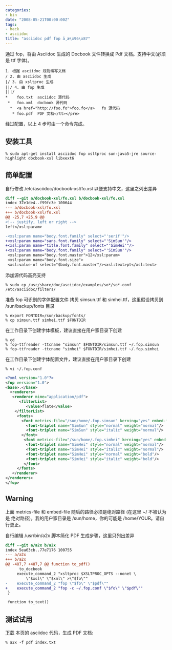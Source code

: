 ```yaml
---
categories:
- bin
date: "2008-05-21T00:00:00Z"
tags:
- hack
- asciidoc
title: "asciidoc pdf fop ä¸­æ\x96\x87"
---
```


通过 fop，将由 Asciidoc 生成的 Docbook 文件转换成 Pdf 文档。支持中文(必须是 ttf 字体)。

    1. 根据 asciidoc 规则编写文档
    / 2. 由 asciidoc 生成
    |/ 3. 由 xsltproc 生成
    ||/ 4. 由 fop 生成
    |||/
    *    foo.txt  asciidoc 源代码
     *   foo.xml  docbook 源代码
      *  <a href="http://foo.fo">foo.fo</a>   fo 源代码
       * foo.pdf  PDF 文档</tt></pre>

经过配置，以上 4 步可由一个命令完成。

## 安装工具

    % sudo apt-get install asciidoc fop xsltproc sun-java5-jre source-highlight docbook-xsl libxext6

## 简单配置
自行修改 /etc/asciidoc/docbook-xsl/fo.xsl 以便支持中文，这里之列出差异
```diff
diff --git a/docbook-xsl/fo.xsl b/docbook-xsl/fo.xsl
index 37e1de4..f99fc3e 100644
--- a/docbook-xsl/fo.xsl
+++ b/docbook-xsl/fo.xsl
@@ -25,7 +25,9 @@
<!-- justify, left or right -->
left</xsl:param>

-<xsl:param name="body.font.family" select="'serif'"/>
+<xsl:param name="sans.font.family" select="'SimSun'"/>
+<xsl:param name="title.font.family" select="'SimHei'"/>
+<xsl:param name="body.font.family" select="'SimSun'"/>
 <xsl:param name="body.font.master">12</xsl:param>
 <xsl:param name="body.font.size">
 <xsl:value-of select="$body.font.master"/><xsl:text>pt</xsl:text>
```

添加源代码高亮支持

    % sudo cp /usr/share/doc/asciidoc/examples/so*/so*.conf /etc/asciidoc/filters/

准备 fop 可识别的字体配置文件
拷贝 simsun.ttf 和 simhei.ttf，这里假设拷贝到 /sun/backup/fonts 目录

    % export FONTDIR=/sun/backup/fonts/
    % cp simsun.ttf simhei.ttf $FONTDIR

在工作目录下创建字体模板，建议直接在用户家目录下创建

    % cd
    % fop-ttfreader -ttcname "simsun" $FONTDIR/simsun.ttf ~/.fop.simsun
    % fop-ttfreader -ttcname "simhei" $FONTDIR/simhei.ttf ~/.fop.simhei

在工作目录下创建字体配置文件，建议直接在用户家目录下创建

    % vi ~/.fop.conf

```xml
<?xml version="1.0"?>
<fop version="1.0">
<base>.</base>
  <renderers>
   <renderer mime="application/pdf">
      <filterList>
         <value>flate</value>
    </filterList>
     <fonts>
       <font metrics-file="/sun/home/.fop.simsun" kerning="yes" embed-file='/sun/backup/fonts/simsun.ttf'>
         <font-triplet name="SimSun" style="normal" weight="normal"/>
         <font-triplet name="SimSun" style="italic" weight="normal"/>
       </font>
        <font metrics-file="/sun/home/.fop.simhei" kerning="yes" embed-file='/sun/backup/fonts/simhei.ttf'>
         <font-triplet name="SimHei" style="normal" weight="normal"/>
         <font-triplet name="SimHei" style="italic" weight="normal"/>
         <font-triplet name="SimHei" style="normal" weight="bold"/>
         <font-triplet name="SimHei" style="italic" weight="bold"/>
        </font>
     </fonts>
   </renderer>
</renderers>
</fop>

```

## Warning
上面 metrics-file 和 embed-file 随后的路径必须是绝对路径 (在这里 ~/ 不被认为是 绝对路径)。我的用户家目录是 /sun/home，你的可能是 /home/YOUR。请自行更正。

自行编辑 /usr/bin/a2x 脚本简化 PDF 生成步骤，这里只列出差异
```diff
diff --git a/a2x b/a2x
index 5ea63cb..77e7176 100755
--- a/a2x
+++ b/a2x
@@ -487,7 +487,7 @@ function to_pdf()
      to_docbook
     execute_command_2 "xsltproc $XSLTPROC_OPTS --nonet \
         \"$xsl\" \"$xml\" >\"$fo\""
-    execute_command_2 "fop \"$fo\" \"$pdf\""
+    execute_command_2 "fop -c ~/.fop.conf \"$fo\" \"$pdf\""
 }

 function to_text()
```

## 测试试用
[下载](http://people.openrays.org/%7Es5unty/contrib/asciidoc2pdf/index.txt) 本页的 asciidoc 代码，生成 PDF 文档:

    % a2x -f pdf index.txt
